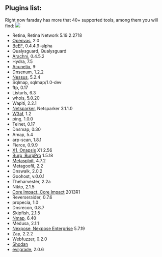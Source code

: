 Plugins list:
---
Right now faraday has more that 40+ supported tools, among them you will find: 
![](https://raw.github.com/wiki/infobyte/faraday/images/plugins/Plugins.png)

* Retina, Retina Network 5.19.2.2718
* [Openvas](http://twitter.com/openvas), 2.0
* [BeEF](http://twitter.com/beefproject), 0.4.4.9-alpha
* Qualysguard, Qualysguard
* [Arachni](http://twitter.com/ArachniScanner), 0.4.5.2
* Hydra, 7.5
* [Acunetix](http://twitter.com/acunetix), 9
* Dnsenum, 1.2.2
* [Nessus](http://twitter.com/tenablesecurity), 5.2.4
* Sqlmap, sqlmap/1.0-dev
* ftp, 0.17
* Listurls, 6.3
* whois, 5.0.20
* Wapiti, 2.2.1
* [Netsparker](http://twitter.com/Netsparker), Netsparker 3.1.1.0
* [W3af](http://twitter.com/w3af), 1.2
* ping, 1.0.0
* Telnet, 0.17
* Dnsmap, 0.30
* Amap, 5.4
* arp-scan, 1.8.1
* Fierce, 0.9.9
* [X1, Onapsis](http://twitter.com/onapsis) X1 2.56
* [Burp, BurpPro](http://twitter.com/Burp_Suite) 1.5.18 
* [Metasploit](http://twitter.com/metasploit), 4.7.2
* Metagoofil, 2.2
* Dnswalk, 2.0.2
* Goohost, v.0.0.1
* Theharvester, 2.2a
* Nikto, 2.1.5
* [Core Impact, Core Impact](http://twitter.com/CoreSecurity) 2013R1
* Reverseraider, 0.7.6
* propecia, 1.0
* Dnsrecon, 0.8.7
* Skipfish, 2.1.5
* [Nmap](http://twitter.com/nmap), 6.40
* Medusa, 2.1.1
* [Nexpose, Nexpose Enterprise](http://twitter.com/rapid7) 5.7.19
* Zap, 2.2.2
* Webfuzzer, 0.2.0
* [Shodan](http://twitter.com/shodanhq)
* [evilgrade](http://twitter.com/infobytesec), 2.0.6
